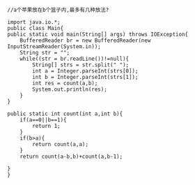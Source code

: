     //a个苹果放在b个篮子内,最多有几种放法?
    
    import java.io.*;
    public class Main{
    public static void main(String[] args) throws IOException{
        BufferedReader br = new BufferedReader(new InputStreamReader(System.in));
        String str = "";
        while((str = br.readLine())!=null){
            String[] strs = str.split(" ");
            int a = Integer.parseInt(strs[0]);
            int b = Integer.parseInt(strs[1]);
            int res = count(a,b);
            System.out.println(res);
        }
    }
    
    public static int count(int a,int b){
        if(a==0||b==1){
            return 1;
        }
        if(b>a){
            return count(a,a);
        }
        return count(a-b,b)+count(a,b-1);
        
    }
    }
